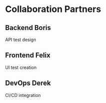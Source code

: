 # Collaboration Partners

## Backend Boris
API test design

## Frontend Felix
UI test creation

## DevOps Derek
CI/CD integration

